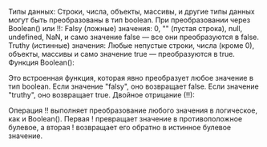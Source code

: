 Типы данных:
Строки, числа, объекты, массивы, и другие типы данных могут быть преобразованы в тип boolean.
При преобразовании через Boolean() или !!:
Falsy (ложные) значения: 0, "" (пустая строка), null, undefined, NaN, и само значение false — все они преобразуются в false.
Truthy (истинные) значения: Любые непустые строки, числа (кроме 0), объекты, массивы и само значение true — преобразуются в true.
Функция Boolean():

Это встроенная функция, которая явно преобразует любое значение в тип boolean. Если значение "falsy", оно возвращает false. Если значение "truthy", оно возвращает true.
Двойное отрицание (!!):

Операция !! выполняет преобразование любого значения в логическое, как и Boolean(). Первая ! превращает значение в противоположное булевое, а вторая ! возвращает его обратно в истинное булевое значение.